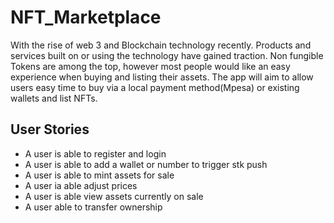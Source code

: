 # NFT_Marketplace
With the rise of web 3 and Blockchain technology recently. Products and services built on or using the 
technology have gained traction. Non fungible Tokens are among the top, however most people would 
like an easy experience when buying and listing their assets. The app will aim to allow users easy time to 
buy via a local payment method(Mpesa) or existing wallets and list NFTs.

## User Stories
* A user is able to register and login
* A user is able to add a wallet or number to trigger stk push
* A user is able to mint assets for sale
* A user ia able adjust prices
* A user is able view assets currently on sale
* A user able to transfer ownership 
